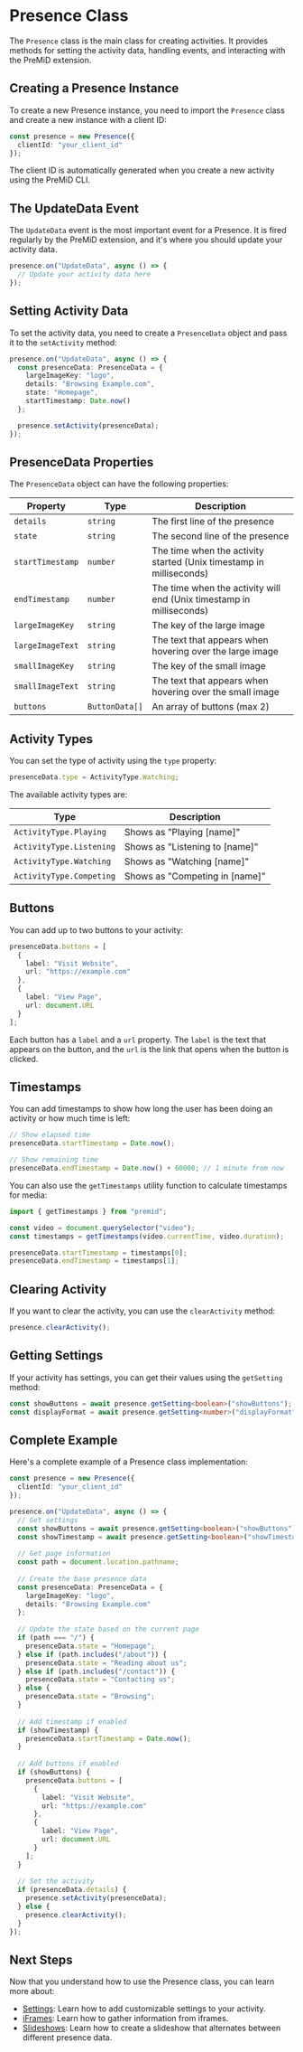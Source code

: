 # Presence Class

The `Presence` class is the main class for creating activities. It provides methods for setting the activity data, handling events, and interacting with the PreMiD extension.

## Creating a Presence Instance

To create a new Presence instance, you need to import the `Presence` class and create a new instance with a client ID:

```typescript
const presence = new Presence({
  clientId: "your_client_id"
});
```

The client ID is automatically generated when you create a new activity using the PreMiD CLI.

## The UpdateData Event

The `UpdateData` event is the most important event for a Presence. It is fired regularly by the PreMiD extension, and it's where you should update your activity data.

```typescript
presence.on("UpdateData", async () => {
  // Update your activity data here
});
```

## Setting Activity Data

To set the activity data, you need to create a `PresenceData` object and pass it to the `setActivity` method:

```typescript
presence.on("UpdateData", async () => {
  const presenceData: PresenceData = {
    largeImageKey: "logo",
    details: "Browsing Example.com",
    state: "Homepage",
    startTimestamp: Date.now()
  };

  presence.setActivity(presenceData);
});
```

## PresenceData Properties

The `PresenceData` object can have the following properties:

| Property | Type | Description |
|----------|------|-------------|
| `details` | `string` | The first line of the presence |
| `state` | `string` | The second line of the presence |
| `startTimestamp` | `number` | The time when the activity started (Unix timestamp in milliseconds) |
| `endTimestamp` | `number` | The time when the activity will end (Unix timestamp in milliseconds) |
| `largeImageKey` | `string` | The key of the large image |
| `largeImageText` | `string` | The text that appears when hovering over the large image |
| `smallImageKey` | `string` | The key of the small image |
| `smallImageText` | `string` | The text that appears when hovering over the small image |
| `buttons` | `ButtonData[]` | An array of buttons (max 2) |

## Activity Types

You can set the type of activity using the `type` property:

```typescript
presenceData.type = ActivityType.Watching;
```

The available activity types are:

| Type | Description |
|------|-------------|
| `ActivityType.Playing` | Shows as "Playing [name]" |
| `ActivityType.Listening` | Shows as "Listening to [name]" |
| `ActivityType.Watching` | Shows as "Watching [name]" |
| `ActivityType.Competing` | Shows as "Competing in [name]" |

## Buttons

You can add up to two buttons to your activity:

```typescript
presenceData.buttons = [
  {
    label: "Visit Website",
    url: "https://example.com"
  },
  {
    label: "View Page",
    url: document.URL
  }
];
```

Each button has a `label` and a `url` property. The `label` is the text that appears on the button, and the `url` is the link that opens when the button is clicked.

## Timestamps

You can add timestamps to show how long the user has been doing an activity or how much time is left:

```typescript
// Show elapsed time
presenceData.startTimestamp = Date.now();

// Show remaining time
presenceData.endTimestamp = Date.now() + 60000; // 1 minute from now
```

You can also use the `getTimestamps` utility function to calculate timestamps for media:

```typescript
import { getTimestamps } from "premid";

const video = document.querySelector("video");
const timestamps = getTimestamps(video.currentTime, video.duration);

presenceData.startTimestamp = timestamps[0];
presenceData.endTimestamp = timestamps[1];
```

## Clearing Activity

If you want to clear the activity, you can use the `clearActivity` method:

```typescript
presence.clearActivity();
```

## Getting Settings

If your activity has settings, you can get their values using the `getSetting` method:

```typescript
const showButtons = await presence.getSetting<boolean>("showButtons");
const displayFormat = await presence.getSetting<number>("displayFormat");
```

## Complete Example

Here's a complete example of a Presence class implementation:

```typescript
const presence = new Presence({
  clientId: "your_client_id"
});

presence.on("UpdateData", async () => {
  // Get settings
  const showButtons = await presence.getSetting<boolean>("showButtons");
  const showTimestamp = await presence.getSetting<boolean>("showTimestamp");
  
  // Get page information
  const path = document.location.pathname;
  
  // Create the base presence data
  const presenceData: PresenceData = {
    largeImageKey: "logo",
    details: "Browsing Example.com"
  };
  
  // Update the state based on the current page
  if (path === "/") {
    presenceData.state = "Homepage";
  } else if (path.includes("/about")) {
    presenceData.state = "Reading about us";
  } else if (path.includes("/contact")) {
    presenceData.state = "Contacting us";
  } else {
    presenceData.state = "Browsing";
  }
  
  // Add timestamp if enabled
  if (showTimestamp) {
    presenceData.startTimestamp = Date.now();
  }
  
  // Add buttons if enabled
  if (showButtons) {
    presenceData.buttons = [
      {
        label: "Visit Website",
        url: "https://example.com"
      },
      {
        label: "View Page",
        url: document.URL
      }
    ];
  }
  
  // Set the activity
  if (presenceData.details) {
    presence.setActivity(presenceData);
  } else {
    presence.clearActivity();
  }
});
```

## Next Steps

Now that you understand how to use the Presence class, you can learn more about:

- [Settings](/v1/guide/settings): Learn how to add customizable settings to your activity.
- [iFrames](/v1/guide/iframes): Learn how to gather information from iframes.
- [Slideshows](/v1/guide/slideshows): Learn how to create a slideshow that alternates between different presence data.
